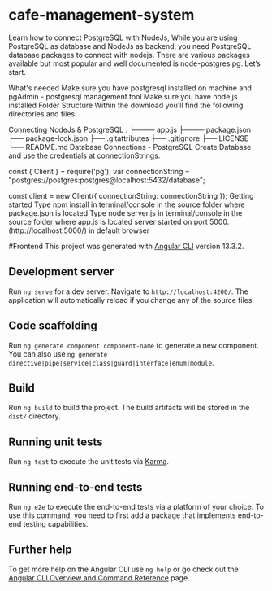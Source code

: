 # cafe-management-system
Learn how to connect PostgreSQL with NodeJs, While you are using PostgreSQL as database and NodeJs as backend, you need PostgreSQL database packages to connect with nodejs. There are various packages available but most popular and well documented is node-postgres pg. Let’s start.

What's needed
Make sure you have postgresql installed on machine and pgAdmin - postgresql management tool
Make sure you have node.js installed
Folder Structure
Within the download you'll find the following directories and files:

Connecting NodeJs & PostgreSQL
.
├──── app.js
├──── package.json
├── package-lock.json
├── .gitattributes
├── .gitignore
├── LICENSE
└── README.md
Database Connections - PostgreSQL
Create Database and use the credentials at connectionStrings.

const { Client } = require('pg');
var connectionString = "postgres://postgres:postgres@localhost:5432/database";

const client = new Client({
    connectionString: connectionString
});
Getting started
Type npm install in terminal/console in the source folder where package.json is located
Type node server.js in terminal/console in the source folder where app.js is located
server started on port 5000. (http://localhost:5000/) in default browser


#Frontend
This project was generated with [Angular CLI](https://github.com/angular/angular-cli) version 13.3.2.

## Development server

Run `ng serve` for a dev server. Navigate to `http://localhost:4200/`. The application will automatically reload if you change any of the source files.

## Code scaffolding

Run `ng generate component component-name` to generate a new component. You can also use `ng generate directive|pipe|service|class|guard|interface|enum|module`.

## Build

Run `ng build` to build the project. The build artifacts will be stored in the `dist/` directory.

## Running unit tests

Run `ng test` to execute the unit tests via [Karma](https://karma-runner.github.io).

## Running end-to-end tests

Run `ng e2e` to execute the end-to-end tests via a platform of your choice. To use this command, you need to first add a package that implements end-to-end testing capabilities.

## Further help

To get more help on the Angular CLI use `ng help` or go check out the [Angular CLI Overview and Command Reference](https://angular.io/cli) page.
